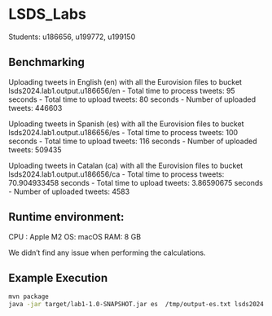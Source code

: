 # LSDS_Labs
Students: u186656, u199772, u199150


 ## Benchmarking

 Uploading tweets in English (en) with all the Eurovision files to bucket  lsds2024.lab1.output.u186656/en
    - Total time to process tweets: 95 seconds
    - Total time to upload tweets: 80 seconds
    - Number of uploaded tweets: 446603

 Uploading tweets in Spanish (es) with all the Eurovision files to bucket  lsds2024.lab1.output.u186656/es
    - Total time to process tweets: 100 seconds
    - Total time to upload tweets: 116 seconds
    - Number of uploaded tweets: 509435

 Uploading tweets in Catalan (ca) with all the Eurovision files to bucket  lsds2024.lab1.output.u186656/ca
    - Total time to process tweets: 70.904933458 seconds
    - Total time to upload tweets: 3.86590675 seconds
    - Number of uploaded tweets: 4583

## Runtime environment: 
CPU : Apple M2
OS: macOS
RAM: 8 GB

We didn’t find any issue when performing the calculations.  

## Example Execution 

```bash
mvn package
java -jar target/lab1-1.0-SNAPSHOT.jar es  /tmp/output-es.txt lsds2024.lab1.output.u186656 Data/Eurovision3.json
